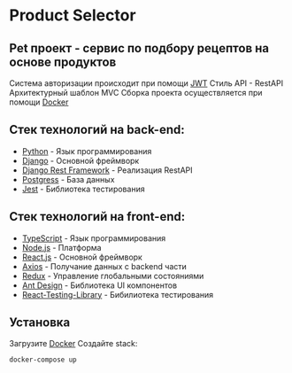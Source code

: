 # Product Selector
## Pet проект - сервис по подбору рецептов на основе продуктов

Система авторизации происходит при помощи [JWT](https://jwt.io)
Стиль API - RestAPI
Архитектурный шаблон MVC
Сборка проекта осуществляется при помощи [Docker](https://www.docker.com)

## Стек технологий на back-end:
- [Python](https://www.python.org) - Язык программирования
- [Django](https://www.djangoproject.com) - Основной фреймворк
- [Django Rest Framework](https://www.django-rest-framework.org) - Реализация RestAPI
- [Postgress](https://www.postgresql.org) - База данных
- [Jest](https://jestjs.io) - Библиотека тестирования

## Стек технологий на front-end:
- [TypeScript](https://www.typescriptlang.org) - Язык программирования
- [Node.js](https://nodejs.org) - Платформа
- [React.js](https://react.dev) - Основной фреймворк
- [Axios](https://axios-http.com) - Получание данных с backend части
- [Redux](https://redux.js.org) - Управление глобальными состояниями
- [Ant Design](https://ant.design/) - Библиотека UI компонентов
- [React-Testing-Library](https://testing-library.com) - Бибилиотека тестирования

## Установка
Загрузите [Docker](https://www.docker.com)
Создайте stack:
```sh
docker-compose up
```
